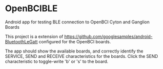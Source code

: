 # OpenBCIBLE
Android app for testing BLE connection to OpenBCI Cyton and Ganglion Boards

This project is a extension of https://github.com/googlesamples/android-BluetoothLeGatt configured for the OpenBCI boards. 

The app should show the available boards, and correctly identify the SERVICE, SEND and RECEIVE characteristics for the boards.
Click the SEND characteristic to toggle-write 'b' or 's' to the board.
